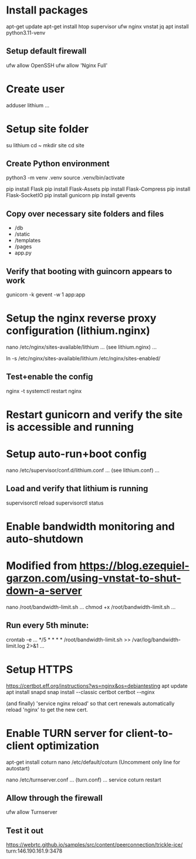# Install packages
apt-get update
apt-get install htop supervisor ufw nginx vnstat jq
apt install python3.11-venv

## Setup default firewall
ufw allow OpenSSH
ufw allow 'Nginx Full'

# Create user
adduser lithium
...

# Setup site folder
su lithium
cd ~
mkdir site
cd site

## Create Python environment
python3 -m venv .venv
source .venv/bin/activate

pip install Flask
pip install Flask-Assets
pip install Flask-Compress
pip install Flask-SocketIO
pip install gunicorn
pip install gevents

## Copy over necessary site folders and files
- /db
- /static
- /templates
- /pages
- app.py

## Verify that booting with guincorn appears to work
gunicorn -k gevent -w 1 app:app

# Setup the nginx reverse proxy configuration (lithium.nginx)
nano /etc/nginx/sites-available/lithium
...
(see lithium.nginx)
...

ln -s /etc/nginx/sites-available/lithium /etc/nginx/sites-enabled/

## Test+enable the config
nginx -t 
systemctl restart nginx

# Restart gunicorn and verify the site is accessible and running
# Setup auto-run+boot config
nano /etc/supervisor/conf.d/lithium.conf
...
(see lithium.conf)
...

## Load and verify that lithium is running
supervisorctl reload
supervisorctl status

# Enable bandwidth monitoring and auto-shutdown
# Modified from https://blog.ezequiel-garzon.com/using-vnstat-to-shut-down-a-server
nano /root/bandwidth-limit.sh
...
chmod +x /root/bandwidth-limit.sh
...

## Run every 5th minute:
crontab -e
...
*/5 * * * * /root/bandwidth-limit.sh >> /var/log/bandwidth-limit.log 2>&1
...

# Setup HTTPS
https://certbot.eff.org/instructions?ws=nginx&os=debiantesting
apt update
apt install snapd
snap install --classic certbot
certbot --nginx

(and finally)
'service nginx reload' so that cert renewals automatically reload 'nginx' to get the new cert.

# Enable TURN server for client-to-client optimization
apt-get install coturn
nano /etc/default/coturn
(Uncomment only line for autostart)

nano /etc/turnserver.conf
...
(turn.conf)
...
service coturn restart

## Allow through the firewall
ufw allow Turnserver

## Test it out
https://webrtc.github.io/samples/src/content/peerconnection/trickle-ice/
turn:146.190.161.9:3478

